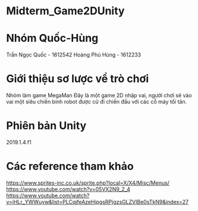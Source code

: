 # Midterm_Game2DUnity

# Nhóm Quốc-Hùng
Trần Ngọc Quốc - 1612542
Hoàng Phú Hùng - 1612233

# Giới thiệu sơ lược về trò chơi
Nhóm làm game MegaMan
Đây là một game 2D nhập vai, người chơi sẽ vào vai một siêu chiến binh robot được cử đi chiến đấu với các cỗ máy tối tân.

# Phiên bản Unity
2019.1.4.f1

# Các reference tham khảo
https://www.sprites-inc.co.uk/sprite.php?local=X/X4/Misc/Menus/
https://www.youtube.com/watch?v=05VX2N9_2_4
https://www.youtube.com/watch?v=jHLr_YWWuyw&list=PLCqjfeAzeHipgsRPjgzsGLZVIBe0sTkN9&index=27
